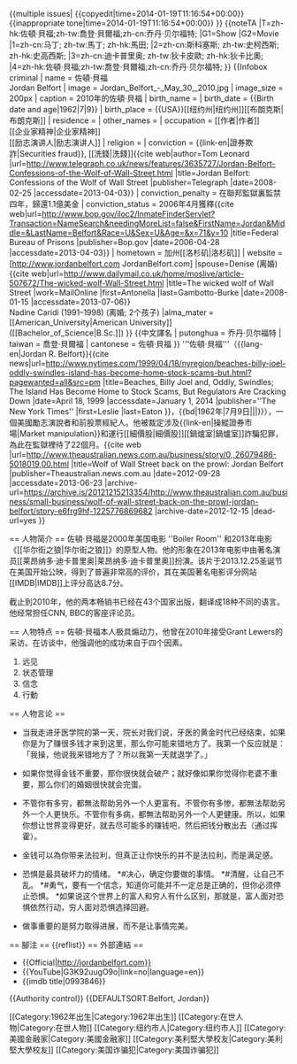 {{multiple issues|
{{copyedit|time=2014-01-19T11:16:54+00:00}}
{{inappropriate tone|time=2014-01-19T11:16:54+00:00}}
}}
{{noteTA
|T=zh-hk:佐頓·貝福;zh-tw:喬登·貝爾福;zh-cn:乔丹·贝尔福特;
|G1=Show
|G2=Movie
|1=zh-cn:马丁; zh-tw:馬丁; zh-hk:馬田;
|2=zh-cn:斯科塞斯; zh-tw:史柯西斯; zh-hk:史高西斯;
|3=zh-cn:迪卡普里奥; zh-tw:狄卡皮歐; zh-hk:狄卡比奧;
|4=zh-hk:佐頓·貝福;zh-tw:喬登·貝爾福;zh-cn:乔丹·贝尔福特;
}}
{{Infobox criminal
| name          = 佐頓·貝福<br />Jordan Belfort
| image         = Jordan_Belfort_-_May_30,_2010.jpg
| image_size    = 200px
| caption       = 2010年的佐頓·貝福
| birth_name    =
| birth_date    = {{Birth date and age|1962|7|9}}<ref name=dm />
| birth_place   = {{USA}}[[纽约州|纽约州]][[布朗克斯|布朗克斯]]<ref name=dm />
| residence     =
| other_names   =
| occupation    = [[作者|作者]]<br />[[企业家精神|企业家精神]]<br />[[励志演讲人|励志演讲人]]
| religion      =
| conviction = {{link-en|證券欺詐|Securities fraud}}, [[洗錢|洗錢]]<ref name="telegraph.co.uk">{{cite web|author=Tom Leonard |url=http://www.telegraph.co.uk/news/features/3635727/Jordan-Belfort-Confessions-of-the-Wolf-of-Wall-Street.html |title=Jordan Belfort: Confessions of the Wolf of Wall Street |publisher=Telegraph |date=2008-02-25 |accessdate=2013-04-03}}</ref>
| conviction_penalty = 在聯邦監獄裏監禁四年，歸還1.1億美金<ref name="telegraph.co.uk"/>
| conviction_status = 2006年4月獲釋<ref name="telegraph.co.uk"/><ref>{{cite web|url=http://www.bop.gov/iloc2/InmateFinderServlet?Transaction=NameSearch&needingMoreList=false&FirstName=Jordan&Middle=&LastName=Belfort&Race=U&Sex=U&Age=&x=71&y=10 |title=Federal Bureau of Prisons |publisher=Bop.gov |date=2006-04-28 |accessdate=2013-04-03}}</ref>
| hometown      = 加州[[洛杉矶|洛杉矶]]
| website       = [http://www.jordanbelfort.com JordanBelfort.com]
|spouse=Denise (离婚)<ref name=dm>{{cite web|url=http://www.dailymail.co.uk/home/moslive/article-507672/The-wicked-wolf-Wall-Street.html |title=The wicked wolf of Wall Street |work=MailOnline |first=Antonella |last=Gambotto-Burke |date=2008-01-15 |accessdate=2013-07-06}}</ref><br>Nadine Caridi (1991–1998) (离婚; 2个孩子)<ref name="telegraph.co.uk"/>
|alma_mater     = [[American_University|American University]] ([[Bachelor_of_Science|B.Sc.]])
}}
{{中文譯名
| putonghua = 乔丹·贝尔福特
| taiwan    = 喬登·貝爾福
| cantonese = 佐頓·貝福
}}
'''佐頓·貝福'''（{{lang-en|Jordan R. Belfort}}<ref>{{cite news|url=http://www.nytimes.com/1999/04/18/nyregion/beaches-billy-joel-oddly-swindles-island-has-become-home-stock-scams-but.html?pagewanted=all&src=pm |title=Beaches, Billy Joel and, Oddly, Swindles; The Island Has Become Home to Stock Scams, But Regulators Are Cracking Down |date=April 18, 1999 |accessdate=January 1, 2014 |publisher=''The New York Times'' |first=Leslie |last=Eaton }}</ref>，{{bd|1962年|7月9日|||}}），一個美國勵志演說者和前股票經紀人。他被裁定涉及{{link-en|操縱證券市場|Market manipulation}}和運行[[細價股|細價股]][[鍋爐室|鍋爐室]]詐騙犯罪，為此在監獄裡待了22個月。<ref name="TheAustralian">{{cite web |url=http://www.theaustralian.news.com.au/business/story/0,,26079486-5018019,00.html |title=Wolf of Wall Street back on the prowl: Jordan Belfort |publisher=Theaustralian.news.com.au |date=2012-09-28 |accessdate=2013-06-23 |archive-url=https://archive.is/20121215213354/http://www.theaustralian.com.au/business/small-business/wolf-of-wall-street-back-on-the-prowl-jordan-belfort/story-e6frg9hf-1225776869682 |archive-date=2012-12-15 |dead-url=yes }}</ref>

== 人物简介 ==
佐頓·貝福是2000年美国电影 ''Boiler Room'' 和2013年电影《[[华尔街之狼|华尔街之狼]]》的原型人物。他的形象在2013年电影中由著名演员[[莱昂纳多·迪卡普里奥|莱昂纳多·迪卡普里奥]]扮演。该片于2013.12.25圣诞节在美国开始公映，得到了普遍非常高的评价，其在美国著名电影评分网站[[IMDB|IMDB]]上评分高达8.7分。

截止到2010年，他的两本畅销书已经在43个国家出版，翻译成18种不同的语言。他经常担任CNN, BBC的客座评论员。

== 人物特点 ==
佐頓·貝福本人极具煽动力，他曾在2010年接受Grant Lewers的采访。在访谈中，他强调他的成功来自于四个因素。
1. 远见
2. 状态管理
3. 信念
4. 行動

== 人物言论 ==

* 当我走进牙医学院的第一天，院长对我们说，牙医的黄金时代已经结束，如果你是为了赚很多钱才来到这里，那么你可能来错地方了。我第一个反应就是：「我操，他说我来错地方了？所以我第一天就退学了。」

* 如果你觉得金钱不重要，那你很快就会破产；就好像如果你觉得你老婆不重要，那么你们的婚姻很快就会完蛋。

* 不管你有多穷，都無法帮助另外一个人更富有。不管你有多惨，都無法帮助另外一个人更快乐。不管你有多病，都無法帮助另外一个人更健康。所以，如果你想让世界变得更好，就去尽可能多的赚钱吧，然后把钱分散出去（通过挥霍）。

* 金钱可以為你带来法拉利，但真正让你快乐的并不是法拉利，而是满足感。

* 恐惧是最具破坏力的情绪。
*#决心，确定你要做的事情。
*#清醒，让自己不乱。
*#勇气，要有一个信念，知道你可能并不一定总是正确的，但你必须停止恐惧。
*如果说这个世界上的富人和穷人有什么区别，那就是，富人面对恐惧依然行动，穷人面对恐惧选择回避。

* 做事重要的是努力取得进展，而不是让事情完美。

== 腳注 ==
{{reflist}}
== 外部連結 ==
* {{Official|http://jordanbelfort.com}}
* {{YouTube|G3K92uugO9o|link=no|language=en}}
* {{imdb title|0993846}}

{{Authority control}}
{{DEFAULTSORT:Belfort, Jordan}}

[[Category:1962年出生|Category:1962年出生]]
[[Category:在世人物|Category:在世人物]]
[[Category:纽约市人|Category:纽约市人]]
[[Category:美國金融家|Category:美國金融家]]
[[Category:美利堅大學校友|Category:美利堅大學校友]]
[[Category:美国诈骗犯|Category:美国诈骗犯]]